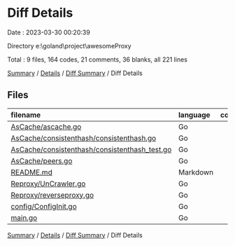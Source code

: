 # Diff Details

Date : 2023-03-30 00:20:39

Directory e:\\goland\\project\\awesomeProxy

Total : 9 files,  164 codes, 21 comments, 36 blanks, all 221 lines

[Summary](results.md) / [Details](details.md) / [Diff Summary](diff.md) / Diff Details

## Files
| filename | language | code | comment | blank | total |
| :--- | :--- | ---: | ---: | ---: | ---: |
| [AsCache/ascache.go](/AsCache/ascache.go) | Go | 22 | 1 | 2 | 25 |
| [AsCache/consistenthash/consistenthash.go](/AsCache/consistenthash/consistenthash.go) | Go | 44 | 11 | 9 | 64 |
| [AsCache/consistenthash/consistenthash_test.go](/AsCache/consistenthash/consistenthash_test.go) | Go | 30 | 4 | 10 | 44 |
| [AsCache/peers.go](/AsCache/peers.go) | Go | 7 | 3 | 3 | 13 |
| [README.md](/README.md) | Markdown | 0 | 0 | -2 | -2 |
| [Reproxy/UnCrawler.go](/Reproxy/UnCrawler.go) | Go | -1 | 0 | 0 | -1 |
| [Reproxy/reverseproxy.go](/Reproxy/reverseproxy.go) | Go | 51 | 2 | 10 | 63 |
| [config/ConfigInit.go](/config/ConfigInit.go) | Go | 4 | 4 | 2 | 10 |
| [main.go](/main.go) | Go | 7 | -4 | 2 | 5 |

[Summary](results.md) / [Details](details.md) / [Diff Summary](diff.md) / Diff Details